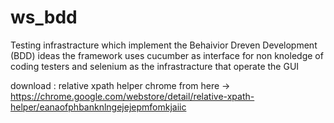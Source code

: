 # ws_bdd
Testing infrastracture which implement the Behaivior Dreven Development (BDD) ideas
the framework uses cucumber as interface for non knoledge of coding testers
and selenium as the infrastracture that operate the GUI

download :
relative xpath helper chrome from here -> 
  https://chrome.google.com/webstore/detail/relative-xpath-helper/eanaofphbanknlngejejepmfomkjaiic

